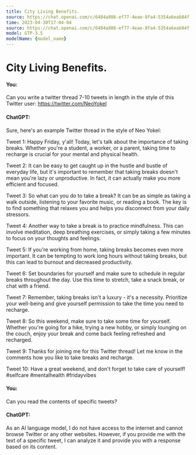 ```yaml
---
title: City Living Benefits.
source: https://chat.openai.com/c/6484a886-ef77-4eae-8fa4-5354a6eab84f
time: 2023-04-30T17-04-04
source: https://chat.openai.com/c/6484a886-ef77-4eae-8fa4-5354a6eab84f
model: GTP-3.5
modelName: {model_name}
---
```


# City Living Benefits.

#### You:
Can you write a twitter thread 7-10 tweets in length in the style of this Twitter user: https://twitter.com/NeoYokel

#### ChatGPT:
Sure, here's an example Twitter thread in the style of Neo Yokel:

Tweet 1: Happy Friday, y'all! Today, let's talk about the importance of taking breaks. Whether you're a student, a worker, or a parent, taking time to recharge is crucial for your mental and physical health.

Tweet 2: It can be easy to get caught up in the hustle and bustle of everyday life, but it's important to remember that taking breaks doesn't mean you're lazy or unproductive. In fact, it can actually make you more efficient and focused.

Tweet 3: So what can you do to take a break? It can be as simple as taking a walk outside, listening to your favorite music, or reading a book. The key is to find something that relaxes you and helps you disconnect from your daily stressors.

Tweet 4: Another way to take a break is to practice mindfulness. This can involve meditation, deep breathing exercises, or simply taking a few minutes to focus on your thoughts and feelings.

Tweet 5: If you're working from home, taking breaks becomes even more important. It can be tempting to work long hours without taking breaks, but this can lead to burnout and decreased productivity.

Tweet 6: Set boundaries for yourself and make sure to schedule in regular breaks throughout the day. Use this time to stretch, take a snack break, or chat with a friend.

Tweet 7: Remember, taking breaks isn't a luxury - it's a necessity. Prioritize your well-being and give yourself permission to take the time you need to recharge.

Tweet 8: So this weekend, make sure to take some time for yourself. Whether you're going for a hike, trying a new hobby, or simply lounging on the couch, enjoy your break and come back feeling refreshed and recharged.

Tweet 9: Thanks for joining me for this Twitter thread! Let me know in the comments how you like to take breaks and recharge.

Tweet 10: Have a great weekend, and don't forget to take care of yourself! #selfcare #mentalhealth #fridayvibes


#### You:
Can you read the contents of specific tweets?

#### ChatGPT:
As an AI language model, I do not have access to the internet and cannot browse Twitter or any other websites. However, if you provide me with the text of a specific tweet, I can analyze it and provide you with a response based on its content.
